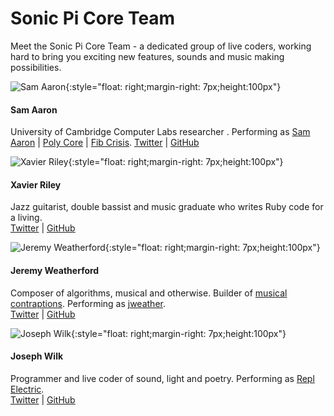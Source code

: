 # Sonic Pi Core Team

Meet the Sonic Pi Core Team - a dedicated group of live coders, working
hard to bring you exciting new features, sounds and music making
possibilities.

![Sam Aaron](../images/coreteam/samaaron.png){:style="float: right;margin-right: 7px;height:100px"}
#### Sam Aaron
University of Cambridge Computer Labs researcher . Performing as [Sam Aaron](http://facebook.com/livecodersamaaron) | [Poly Core](http://twitter.com/poly_core) | [Fib Crisis](http://twitter.com/fib_crisis).
[Twitter](https://twitter.com/samaaron) | [GitHub](https://github.com/samaaron)

![Xavier Riley](../images/coreteam/xavierriley.png){:style="float: right;margin-right: 7px;height:100px"}
#### Xavier Riley
Jazz guitarist, double bassist and music graduate who
writes Ruby code for a living.  
[Twitter](https://twitter.com/xavriley) | [GitHub](https://github.com/xavriley)

![Jeremy Weatherford](../images/coreteam/jweather.png){:style="float: right;margin-right: 7px;height:100px"}
#### Jeremy Weatherford
Composer of algorithms, musical and otherwise.  Builder of [musical](http://hackaday.io/project/3033-stepper-music-box) [contraptions](http://hackaday.io/project/3533-christmas-orchestra).  Performing as [jweather](https://soundcloud.com/jweather/).  
[Twitter](https://twitter.com/weatherfnord) | [GitHub](https://github.com/jweather)

![Joseph Wilk](../images/coreteam/josephwilk.png){:style="float: right;margin-right: 7px;height:100px"}
#### Joseph Wilk
Programmer and live coder of sound, light and poetry.
Performing as [Repl Electric](http://www.repl-electric.com).  
[Twitter](https://twitter.com/josephwilk) | [GitHub](https://github.com/josephwilk)
